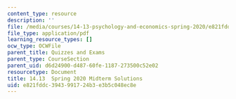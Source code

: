 ```yaml
---
content_type: resource
description: ''
file: /media/courses/14-13-psychology-and-economics-spring-2020/e821fddc3943991724b3e3b5c048ec8e_MIT14-13s20_midterm_sol.pdf
file_type: application/pdf
learning_resource_types: []
ocw_type: OCWFile
parent_title: Quizzes and Exams
parent_type: CourseSection
parent_uid: d6d24900-d487-60fe-1187-273500c52e02
resourcetype: Document
title: 14.13  Spring 2020 Midterm Solutions
uid: e821fddc-3943-9917-24b3-e3b5c048ec8e
---
```

